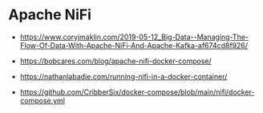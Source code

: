 # Apache NiFi

* https://www.coryjmaklin.com/2019-05-12_Big-Data--Managing-The-Flow-Of-Data-With-Apache-NiFi-And-Apache-Kafka-af674cd8f926/

* https://bobcares.com/blog/apache-nifi-docker-compose/

* https://nathanlabadie.com/running-nifi-in-a-docker-container/

* https://github.com/CribberSix/docker-compose/blob/main/nifi/docker-compose.yml

